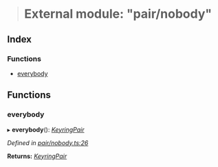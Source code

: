 > # External module: "pair/nobody"

## Index

### Functions

* [everybody](_pair_nobody_.md#everybody)

## Functions

###  everybody

▸ **everybody**(): *[KeyringPair](../interfaces/_types_.keyringpair.md)*

*Defined in [pair/nobody.ts:26](https://github.com/polkadot-js/common/blob/25fc033/packages/keyring/src/pair/nobody.ts#L26)*

**Returns:** *[KeyringPair](../interfaces/_types_.keyringpair.md)*